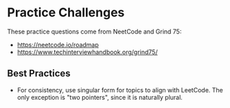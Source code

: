 # Practice Challenges

These practice questions come from NeetCode and Grind 75:
- https://neetcode.io/roadmap
- https://www.techinterviewhandbook.org/grind75/

## Best Practices

- For consistency, use singular form for topics to align with LeetCode. The only exception is "two pointers", since it is naturally plural.
